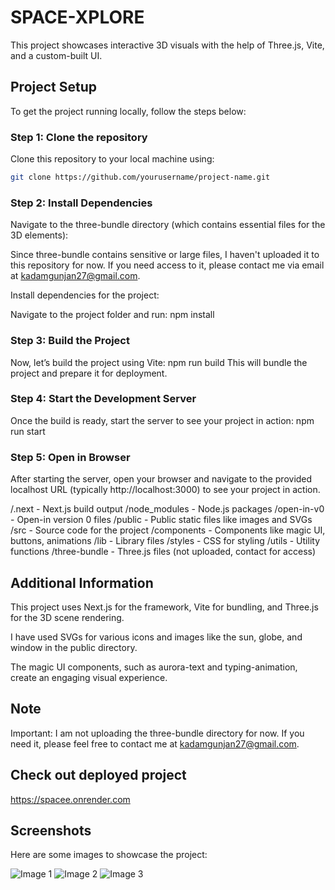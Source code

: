 # SPACE-XPLORE

This project showcases interactive 3D visuals with the help of Three.js, Vite, and a custom-built UI. 

## Project Setup

To get the project running locally, follow the steps below:

### Step 1: Clone the repository

Clone this repository to your local machine using:

```bash
git clone https://github.com/yourusername/project-name.git
```

### Step 2: Install Dependencies

Navigate to the three-bundle directory (which contains essential files for the 3D elements):

Since three-bundle contains sensitive or large files, I haven't uploaded it to this repository for now. If you need access to it, please contact me via email at kadamgunjan27@gmail.com.

Install dependencies for the project:

Navigate to the project folder and run:
npm install

### Step 3: Build the Project
Now, let’s build the project using Vite:
npm run build
This will bundle the project and prepare it for deployment.

### Step 4: Start the Development Server
Once the build is ready, start the server to see your project in action:
npm run start

### Step 5: Open in Browser
After starting the server, open your browser and navigate to the provided localhost URL (typically http://localhost:3000) to see your project in action.

/.next           - Next.js build output
/node_modules    - Node.js packages
/open-in-v0      - Open-in version 0 files
/public          - Public static files like images and SVGs
/src             - Source code for the project
  /components    - Components like magic UI, buttons, animations
  /lib           - Library files
  /styles        - CSS for styling
  /utils         - Utility functions
/three-bundle    - Three.js files (not uploaded, contact for access)


## Additional Information
This project uses Next.js for the framework, Vite for bundling, and Three.js for the 3D scene rendering.

I have used SVGs for various icons and images like the sun, globe, and window in the public directory.

The magic UI components, such as aurora-text and typing-animation, create an engaging visual experience.

## Note
Important: I am not uploading the three-bundle directory for now. If you need it, please feel free to contact me at kadamgunjan27@gmail.com.

## Check out deployed project
https://spacee.onrender.com

## Screenshots

Here are some images to showcase the project:

![Image 1](images/image1.png)
![Image 2](images/image2.png)
![Image 3](images/image3.png)